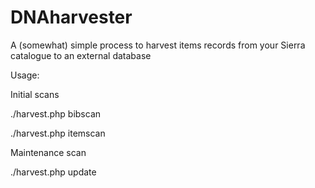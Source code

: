 # DNAharvester
A (somewhat) simple process to harvest items records from your Sierra catalogue to an external database


Usage:

Initial scans

  ./harvest.php bibscan

  ./harvest.php itemscan

Maintenance scan

  ./harvest.php update
